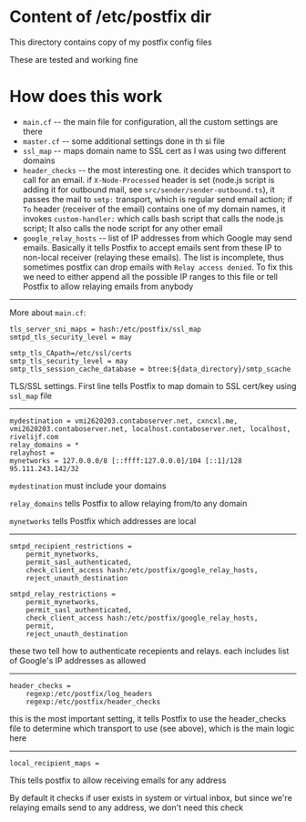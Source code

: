 # Content of /etc/postfix dir

This directory contains copy of my postfix config files

These are tested and working fine

# How does this work

- `main.cf` -- the main file for configuration, all the custom settings are there
- `master.cf` -- some additional settings done in th si file
- `ssl_map` -- maps domain name to SSL cert as I was using two different domains
- `header_checks` -- the most interesting one. it decides which transport to call
    for an email. if `X-Node-Processed` header is set (node.js script is adding
    it for outbound mail, see `src/sender/sender-outbound.ts`), it passes the mail
    to `smtp:` transport, which is regular send email action;
    if `To` header (receiver of the email) contains one of my domain names, it
    invokes `custom-handler:` which calls bash script that calls the node.js script;
    It also calls the node script for any other email
- `google_relay_hosts` -- list of IP addresses from which Google may send emails.
    Basically it tells Postfix to accept emails sent from these IP to non-local
    receiver (relaying these emails). The list is incomplete, thus sometimes
    postfix can drop emails with `Relay access denied`. To fix this we need to
    either append all the possible IP ranges to this file or tell Postfix to 
    allow relaying emails from anybody

---

More about `main.cf`:
```
tls_server_sni_maps = hash:/etc/postfix/ssl_map
smtpd_tls_security_level = may

smtp_tls_CApath=/etc/ssl/certs
smtp_tls_security_level = may
smtp_tls_session_cache_database = btree:${data_directory}/smtp_scache
```

TLS/SSL settings. First line tells Postfix to map domain to SSL cert/key using
`ssl_map` file

---
```
mydestination = vmi2620203.contaboserver.net, cxncxl.me, vmi2620203.contaboserver.net, localhost.contaboserver.net, localhost, rivelijf.com
relay_domains = *
relayhost = 
mynetworks = 127.0.0.0/8 [::ffff:127.0.0.0]/104 [::1]/128 95.111.243.142/32
```

`mydestination` must include your domains

`relay_domains` tells Postfix to allow relaying from/to any domain

`mynetworks` tells Postfix which addresses are local

---

```
smtpd_recipient_restrictions = 
    permit_mynetworks,
    permit_sasl_authenticated,
    check_client_access hash:/etc/postfix/google_relay_hosts,
    reject_unauth_destination

smtpd_relay_restrictions =
    permit_mynetworks,
    permit_sasl_authenticated,
    check_client_access hash:/etc/postfix/google_relay_hosts,
    permit,
    reject_unauth_destination
```

these two tell how to authenticate recepients and relays. each includes
list of Google's IP addresses as allowed

---

```
header_checks = 
    regexp:/etc/postfix/log_headers
    regexp:/etc/postfix/header_checks
```

this is the most important setting, it tells Postfix to use the header_checks
file to determine which transport to use (see above), which is the main logic
here

---

```
local_recipient_maps =
```

This tells postfix to allow receiving emails for any address

By default it checks if user exists in system or virtual inbox, but since we're
relaying emails send to any address, we don't need this check
